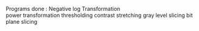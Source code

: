 Programs done :
Negative
log Transformation  
power transformation
thresholding
contrast stretching
gray level slicing
bit plane slicing
